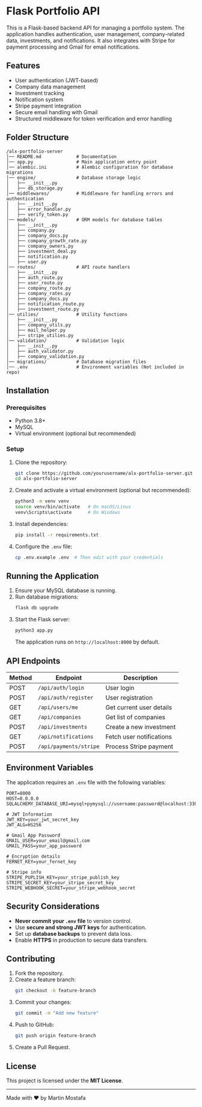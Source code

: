 # Flask Portfolio API

This is a Flask-based backend API for managing a portfolio system. The application handles authentication, user management, company-related data, investments, and notifications. It also integrates with Stripe for payment processing and Gmail for email notifications.

## Features

- User authentication (JWT-based)
- Company data management
- Investment tracking
- Notification system
- Stripe payment integration
- Secure email handling with Gmail
- Structured middleware for token verification and error handling

## Folder Structure

```
/alx-portfolio-server
│── README.md             # Documentation
│── app.py                # Main application entry point
│── alembic.ini           # Alembic configuration for database migrations
│── engine/               # Database storage logic
│   ├── __init__.py
│   ├── db_storage.py
│── middlewares/          # Middleware for handling errors and authentication
│   ├── __init__.py
│   ├── error_handler.py
│   ├── verify_token.py
│── models/               # ORM models for database tables
│   ├── __init__.py
│   ├── company.py
│   ├── company_docs.py
│   ├── company_growth_rate.py
│   ├── company_owners.py
│   ├── investment_deal.py
│   ├── notification.py
│   ├── user.py
│── routes/               # API route handlers
│   ├── __init__.py
│   ├── auth_route.py
│   ├── user_route.py
│   ├── company_route.py
│   ├── company_rates.py
│   ├── company_docs.py
│   ├── notification_route.py
│   ├── investment_route.py
│── utilies/              # Utility functions
│   ├── __init__.py
│   ├── company_utils.py
│   ├── mail_helper.py
│   ├── stripe_utilies.py
│── validation/           # Validation logic
│   ├── __init__.py
│   ├── auth_validator.py
│   ├── company_validation.py
│── migrations/           # Database migration files
│── .env                  # Environment variables (Not included in repo)
```

## Installation

### Prerequisites

- Python 3.8+
- MySQL
- Virtual environment (optional but recommended)

### Setup

1. Clone the repository:
   ```sh
   git clone https://github.com/yourusername/alx-portfolio-server.git
   cd alx-portfolio-server
   ```
2. Create and activate a virtual environment (optional but recommended):
   ```sh
   python3 -m venv venv
   source venv/bin/activate   # On macOS/Linux
   venv\Scripts\activate      # On Windows
   ```
3. Install dependencies:
   ```sh
   pip install -r requirements.txt
   ```
4. Configure the `.env` file:
   ```sh
   cp .env.example .env  # Then edit with your credentials
   ```

## Running the Application

1. Ensure your MySQL database is running.
2. Run database migrations:
   ```sh
   flask db upgrade
   ```
3. Start the Flask server:
   ```sh
   python3 app.py
   ```
   The application runs on `http://localhost:8000` by default.

## API Endpoints

| Method | Endpoint               | Description              |
| ------ | ---------------------- | ------------------------ |
| POST   | `/api/auth/login`      | User login               |
| POST   | `/api/auth/register`   | User registration        |
| GET    | `/api/users/me`        | Get current user details |
| GET    | `/api/companies`       | Get list of companies    |
| POST   | `/api/investments`     | Create a new investment  |
| GET    | `/api/notifications`   | Fetch user notifications |
| POST   | `/api/payments/stripe` | Process Stripe payment   |

## Environment Variables

The application requires an `.env` file with the following variables:

```
PORT=8000
HOST=0.0.0.0
SQLALCHEMY_DATABASE_URI=mysql+pymysql://username:password@localhost:3306/portfolio_DB

# JWT Information
JWT_KEY=your_jwt_secret_key
JWT_ALG=HS256

# Gmail App Password
GMAIL_USER=your_email@gmail.com
GMAIL_PASS=your_app_password

# Encryption details
FERNET_KEY=your_fernet_key

# Stripe info
STRIPE_PUPLISH_KEY=your_stripe_publish_key
STRIPE_SECRET_KEY=your_stripe_secret_key
STRIPE_WEBHOOK_SECRET=your_stripe_webhook_secret
```

## Security Considerations

- **Never commit your ****`.env`**** file** to version control.
- Use **secure and strong JWT keys** for authentication.
- Set up **database backups** to prevent data loss.
- Enable **HTTPS** in production to secure data transfers.

## Contributing

1. Fork the repository.
2. Create a feature branch:
   ```sh
   git checkout -b feature-branch
   ```
3. Commit your changes:
   ```sh
   git commit -m "Add new feature"
   ```
4. Push to GitHub:
   ```sh
   git push origin feature-branch
   ```
5. Create a Pull Request.

## License

This project is licensed under the **MIT License**.

---

Made with ❤️ by Martin Mostafa

